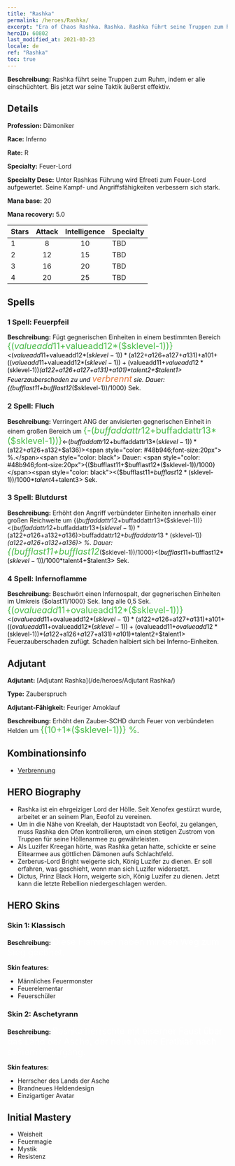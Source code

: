 ```yaml
---
title: "Rashka"
permalink: /heroes/Rashka/
excerpt: "Era of Chaos Rashka. Rashka. Rashka führt seine Truppen zum Ruhm, indem er alle einschüchtert. Bis jetzt war seine Taktik äußerst effektiv."
heroID: 60802
last_modified_at: 2021-03-23
locale: de
ref: "Rashka"
toc: true
---
```

 **Beschreibung:** Rashka führt seine Truppen zum Ruhm, indem er alle einschüchtert. Bis jetzt war seine Taktik äußerst effektiv.
## Details
 **Profession:** Dämoniker

 **Race:** Inferno

 **Rate:** R

 **Specialty:** Feuer-Lord

 **Specialty Desc:** Unter Rashkas Führung wird Efreeti zum Feuer-Lord aufgewertet. Seine Kampf- und Angriffsfähigkeiten verbessern sich stark.

 **Mana base:** 20

 **Mana recovery:** 5.0


  | Stars   |     Attack     |  Intelligence  |      Specialty     |
  |---------|:---------------:|:---------------:|--------------------|
  |    1    | 8 | 10 | TBD |
  |    2    | 12 | 15 | TBD |
  |    3    | 16 | 20 | TBD |
  |    4    | 20 | 25 | TBD |

## Spells
### 1 Spell: Feuerpfeil
 **Beschreibung:** Fügt gegnerischen Einheiten in einem bestimmten Bereich <span style="color: #48b946;font-size:20px">{($valueadd11+$valueadd12*($sklevel-1))}</span><span style="color: black"><($valueadd11+$valueadd12*($sklevel-1))*($a122+$a126+$a127+$a131)+$a101+(($valueadd11+$valueadd12*($sklevel-1))+($valueadd11+$valueadd12*($sklevel-1))*($a122+$a126+$a127+$a131)+$a101)*$talent2+$talent1> Feuerzauberschaden zu und <span style="color: #e07c44;font-size:20px">verbrennt</span><span style="color: black"> sie. Dauer: {($bufflast11+$bufflast12*($sklevel-1))/1000} Sek.

### 2 Spell: Fluch
 **Beschreibung:** Verringert ANG der anvisierten gegnerischen Einheit in einem großen Bereich um <span style="color: #48b946;font-size:20px">{-($buffaddattr12+$buffaddattr13*($sklevel-1))}</span><span style="color: black"><-($buffaddattr12+$buffaddattr13*($sklevel-1))*($a122+$a126+$a132+$a136)><span style="color: #48b946;font-size:20px"> %.</span><span style="color: black"> Dauer: <span style="color: #48b946;font-size:20px">{($bufflast11+$bufflast12*($sklevel-1))/1000}</span><span style="color: black"><($bufflast11+$bufflast12*($sklevel-1))/1000*$talent4+$talent3> Sek.

### 3 Spell: Blutdurst
 **Beschreibung:** Erhöht den Angriff verbündeter Einheiten innerhalb einer großen Reichweite um {($buffaddattr12+$buffaddattr13*($sklevel-1))}<($buffaddattr12+$buffaddattr13*($sklevel-1))*($a122+$a126+$a132+$a136)> % und den Lebensentzug um {($buffaddattr22+$buffaddattr23*($sklevel-1))}<($buffaddattr12+$buffaddattr13*($sklevel-1))*($a122+$a126+$a132+$a136)> %. Dauer: <span style="color: #48b946;font-size:20px">{($bufflast11+$bufflast12*($sklevel-1))/1000}</span><span style="color: black"><($bufflast11+$bufflast12*($sklevel-1))/1000*$talent4+$talent3> Sek.

### 4 Spell: Infernoflamme
 **Beschreibung:** Beschwört einen Infernospalt, der gegnerischen Einheiten im Umkreis {$olast11/1000} Sek. lang alle 0,5 Sek. <span style="color: #48b946;font-size:20px">{($ovalueadd11+$ovalueadd12*($sklevel-1))}</span><span style="color: black"><($ovalueadd11+$ovalueadd12*($sklevel-1))*($a122+$a126+$a127+$a131)+$a101+(($ovalueadd11+$ovalueadd12*($sklevel-1))+($ovalueadd11+$ovalueadd12*($sklevel-1))*($a122+$a126+$a127+$a131)+$a101)*$talent2+$talent1> Feuerzauberschaden zufügt. Schaden halbiert sich bei Inferno-Einheiten.


## Adjutant

 **Adjutant:**  [Adjutant Rashka](/de/heroes/Adjutant Rashka/) 

 **Type:**  Zauberspruch 

 **Adjutant-Fähigkeit:**  Feuriger Amoklauf 

 **Beschreibung:** Erhöht den Zauber-SCHD durch Feuer von verbündeten Helden um <span style="color: #48b946;font-size:20px">{(10+1*($sklevel-1))} %</span><span style="color: black">.

## Kombinationsinfo

* [Verbrennung](/de/combination/Verbrennung/) 

## HERO Biography
   - Rashka ist ein ehrgeiziger Lord der Hölle. Seit Xenofex gestürzt wurde, arbeitet er an seinem Plan, Eeofol zu vereinen.
   - Um in die Nähe von Kreelah, der Hauptstadt von Eeofol, zu gelangen, muss Rashka den Ofen kontrollieren, um einen stetigen Zustrom von Truppen für seine Höllenarmee zu gewährleisten.
   - Als Luzifer Kreegan hörte, was Rashka getan hatte, schickte er seine Elitearmee aus göttlichen Dämonen aufs Schlachtfeld.
   - Zerberus-Lord Bright weigerte sich, König Luzifer zu dienen. Er soll erfahren, was geschieht, wenn man sich Luzifer widersetzt.
   - Dictus, Prinz Black Horn, weigerte sich, König Luzifer zu dienen. Jetzt kann die letzte Rebellion niedergeschlagen werden.

## HERO Skins
### Skin 1: **Klassisch**

 **Beschreibung:** <span style="color: #ffffff;font-size:20px">Diese Flammen haben mir den Weg zum Sieg geebnet.</span>

 **Skin features:** 

   - Männliches Feuermonster
   - Feuerelementar
   - Feuerschüler

### Skin 2: **Aschetyrann**

 **Beschreibung:** <span style="color: #ffffff;font-size:20px">Rashka herrschte mit eiserner Faust über das Land der Asche, der neue Name Erathias nach seinem Untergang.</span>

 **Skin features:** 

   - Herrscher des Lands der Asche
   - Brandneues Heldendesign
   - Einzigartiger Avatar


## Initial Mastery
   - Weisheit
   - Feuermagie
   - Mystik
   - Resistenz
